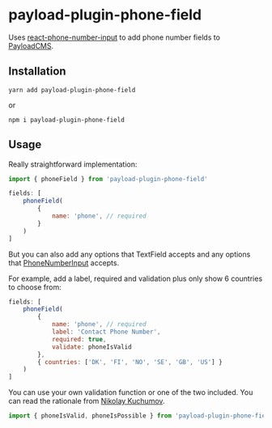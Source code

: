 # payload-plugin-phone-field

Uses [react-phone-number-input](https://www.npmjs.com/package/react-phone-number-input) to add phone number fields to [PayloadCMS](https://payloadcms.com/).

## Installation

```
yarn add payload-plugin-phone-field
```
or
```
npm i payload-plugin-phone-field
```

## Usage

Really straightforward implementation:

```js
import { phoneField } from 'payload-plugin-phone-field'

fields: [
    phoneField(
        {
            name: 'phone', // required
        }
    )
]
```

But you can also add any options that TextField accepts and any options that [PhoneNumberInput](https://catamphetamine.gitlab.io/react-phone-number-input/docs/index.html) accepts.

For example, add a label, required and validation plus only show 6 countries to choose from:
```js
fields: [
	phoneField(
		{
			name: 'phone', // required
			label: 'Contact Phone Number',
			required: true,
			validate: phoneIsValid
		},
		{ countries: ['DK', 'FI', 'NO', 'SE', 'GB', 'US'] }
	)
]
```

You can use your own validation function or one of the two included. You can read the rationale from [Nikolay Kuchumov](https://gitlab.com/catamphetamine/libphonenumber-js#using-phone-number-validation-feature).

```js
import { phoneIsValid, phoneIsPossible } from 'payload-plugin-phone-field'
```
